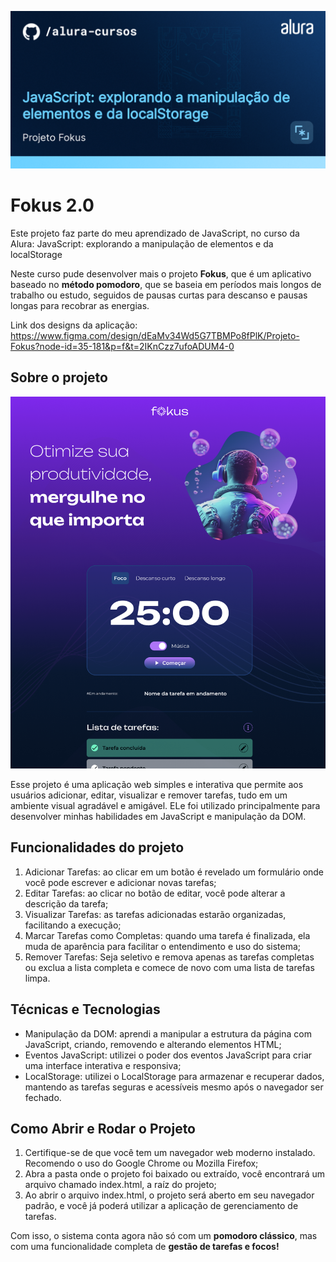![](thumbnail.png)

# Fokus 2.0

Este projeto faz parte do meu aprendizado de JavaScript, no curso da Alura: JavaScript: explorando a manipulação de elementos e da localStorage 

Neste curso pude desenvolver mais o projeto **Fokus**, que é um aplicativo baseado no **método pomodoro**, que se baseia em períodos mais longos de trabalho ou estudo, seguidos de pausas curtas para descanso e pausas longas para recobrar as energias.

Link dos designs da aplicação: https://www.figma.com/design/dEaMv34Wd5G7TBMPo8fPlK/Projeto-Fokus?node-id=35-181&p=f&t=2IKnCzz7ufoADUM4-0

## Sobre o projeto

![](print.png)

Esse projeto é uma aplicação web simples e interativa que permite aos usuários adicionar, editar, visualizar e remover tarefas, tudo em um ambiente visual agradável e amigável. ELe foi utilizado principalmente para desenvolver minhas habilidades em JavaScript e manipulação da DOM.

## Funcionalidades do projeto

1. Adicionar Tarefas: ao clicar em um botão é revelado um formulário onde você pode escrever e adicionar novas tarefas;
2. Editar Tarefas: ao clicar no botão de editar, você pode alterar a descrição da tarefa;
3. Visualizar Tarefas: as tarefas adicionadas estarão organizadas, facilitando a execução;
4. Marcar Tarefas como Completas: quando uma tarefa é finalizada, ela muda de aparência para facilitar o entendimento e uso do sistema;
5. Remover Tarefas: Seja seletivo e remova apenas as tarefas completas ou exclua a lista completa e comece de novo com uma lista de tarefas limpa.

## Técnicas e Tecnologias

- Manipulação da DOM: aprendi a manipular a estrutura da página com JavaScript, criando, removendo e alterando elementos HTML;
- Eventos JavaScript: utilizei o poder dos eventos JavaScript para criar uma interface interativa e responsiva;
- LocalStorage: utilizei o LocalStorage para armazenar e recuperar dados, mantendo as tarefas seguras e acessíveis mesmo após o navegador ser fechado.

## Como Abrir e Rodar o Projeto

1. Certifique-se de que você tem um navegador web moderno instalado. Recomendo o uso do Google Chrome ou Mozilla Firefox;
2. Abra a pasta onde o projeto foi baixado ou extraído, você encontrará um arquivo chamado index.html, a raíz do projeto;
3. Ao abrir o arquivo index.html, o projeto será aberto em seu navegador padrão, e você já poderá utilizar a aplicação de gerenciamento de tarefas.

Com isso, o sistema conta agora não só com um **pomodoro clássico**, mas com uma funcionalidade completa de **gestão de tarefas e focos!**
